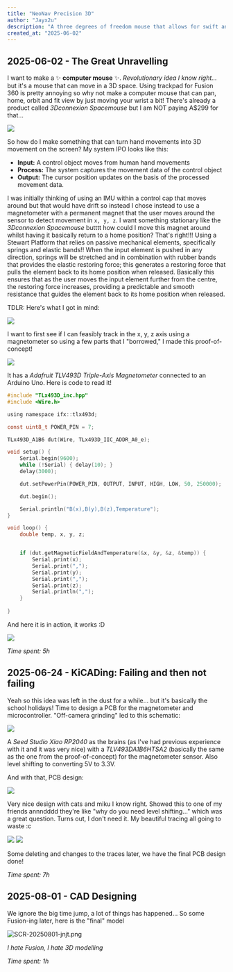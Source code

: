```yaml
---
title: "NeoNav Precision 3D"
author: "Jayx2u"
description: "A three degrees of freedom mouse that allows for swift and efficient movement within 3D virtual environments."
created_at: "2025-06-02"
---
```


## 2025-06-02 - The Great Unravelling

I want to make a ✨ **computer mouse** ✨. _Revolutionary idea I know right..._ but it's a mouse that can move in a 3D space. Using trackpad for Fusion 360 is pretty annoying so why not make a computer mouse that can pan, home, orbit and fit view by just moving your wrist a bit! There's already a product called _3Dconnexion Spacemouse_ but I am NOT paying A$299 for that...

![](https://github.com/Jayx2u/neonav/blob/main/assets/SCR-20250602-knwy.png?raw=true)

So how do I make something that can turn hand movements into 3D movement on the screen? My system IPO looks like this:
- **Input:** A control object moves from human hand movements
- **Process:** The system captures the movement data of the control object
- **Output:** The cursor position updates on the basis of the processed movement
data.

I was initially thinking of using an IMU within a control cap that moves around but that would have drift so instead I chose instead to use a magnetometer with a permanent magnet that the user moves around the sensor to detect movement in `x, y, z`. I want something stationary like the _3Dconnexion Spacemouse_ butttt how could I move this magnet around whilst having it basically return to a home position? That's right!!! Using a Stewart Platform that relies on passive mechanical elements, specifically springs and elastic bands!! When the input element is pushed in any direction, springs will be stretched and in combination with rubber bands that provides the elastic restoring force; this generates a restoring force that pulls the element back to its home position when released. Basically this ensures that as the user moves the input element further from the centre, the restoring force increases, providing a predictable and smooth resistance that guides the element
back to its home position when released.

TDLR: Here's what I got in mind:

![](https://github.com/Jayx2u/neonav/blob/main/assets/mechanical-cad.png?raw=true)

I want to first see if I can feasibly track in the x, y, z axis using a magnetometer so using a few parts that I "borrowed," I made this proof-of-concept!

![](https://github.com/Jayx2u/neonav/blob/main/assets/mag-prototype.jpeg?raw=true)

It has a _Adafruit TLV493D Triple-Axis Magnetometer_ connected to an Arduino Uno. Here is code to read it!
```c
#include "TLx493D_inc.hpp"
#include <Wire.h>

using namespace ifx::tlx493d;

const uint8_t POWER_PIN = 7;

TLx493D_A1B6 dut(Wire, TLx493D_IIC_ADDR_A0_e);

void setup() {
    Serial.begin(9600);
    while (!Serial) { delay(10); }
    delay(3000);

    dut.setPowerPin(POWER_PIN, OUTPUT, INPUT, HIGH, LOW, 50, 250000);

    dut.begin();

    Serial.println("B(x),B(y),B(z),Temperature");
}

void loop() {
    double temp, x, y, z;


    if (dut.getMagneticFieldAndTemperature(&x, &y, &z, &temp)) {
        Serial.print(x);
        Serial.print(",");
        Serial.print(y);
        Serial.print(",");
        Serial.print(z);
        Serial.println(",");
    }
    
}
```
And here it is in action, it works :D

![](https://github.com/Jayx2u/neonav/blob/main/assets/SCR-20250602-lafm.png?raw=true)

*Time spent: 5h*

## 2025-06-24 - KiCADing: Failing and then not failing

Yeah so this idea was left in the dust for a while... but it's basically the school holidays! Time to design a PCB for the magnetometer and microcontroller. "Off-camera grinding" led to this schematic:

![](https://github.com/Jayx2u/neonav/blob/main/assets/SCR-20250624-ldey.png?raw=true)

A _Seed Studio Xiao RP2040_ as the brains (as I've had previous experience with it and it was very nice) with a _TLV493DA1B6HTSA2_ (basically the same as the one from the proof-of-concept) for the magnetometer sensor. Also level shifting to converting 5V to 3.3V.

And with that, PCB design:

![](https://github.com/Jayx2u/neonav/blob/main/assets/SCR-20250624-lhzx.png?raw=true)

Very nice design with cats and miku I know right. Showed this to one of my friends annndddd they're like "why do you need level shifting..." which was a great question. Turns out, I don't need it. My beautiful tracing all going to waste :c

![](https://github.com/Jayx2u/neonav/blob/main/assets/SCR-20250624-lnop.png?raw=true)
![](https://github.com/Jayx2u/neonav/blob/main/assets/SCR-20250624-loda.png?raw=true)

Some deleting and changes to the traces later, we have the final PCB design done!

*Time spent: 7h*

## 2025-08-01 - CAD Designing
We ignore the big time jump, a lot of things has happened... So some Fusion-ing later, here is the "final" model

![SCR-20250801-jnjt.png](assets/SCR-20250801-jnjt.png)

*I hate Fusion, I hate 3D modelling*

*Time spent: 1h*